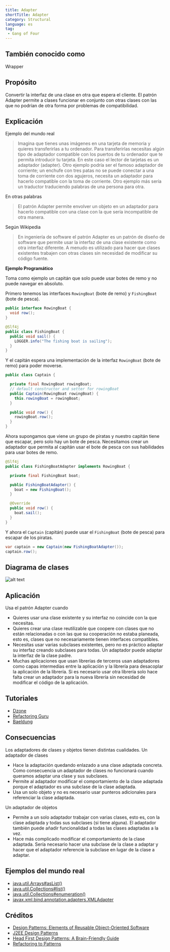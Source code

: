 ```yaml
---
title: Adapter
shortTitle: Adapter
category: Structural
language: es
tag:
 - Gang of Four
---
```


## También conocido como
Wrapper

## Propósito
Convertir la interfaz de una clase en otra que espera el cliente. El patrón Adapter permite a clases funcionar en conjunto con otras clases con las que no podrían de otra forma por problemas de compatibilidad.

## Explicación

Ejemplo del mundo real

> Imagina que tienes unas imágenes en una tarjeta de memoria y quieres transferirlas a tu ordenador. Para transferirlas necesitas algún tipo de adaptador compatible con los puertos de tu ordenador que te permita introducir tu tarjeta. En este caso el lector de tarjetas es un adaptador (adapter).
> Otro ejemplo podría ser el famoso adaptador de corriente; un enchufe con tres patas no se puede conectar a una toma de corriente con dos agujeros, necesita un adaptador para hacerlo compatible con la toma de corriente.
> Otro ejemplo más sería un traductor traduciendo palabras de una persona para otra.

En otras palabras

> El patrón Adapter permite envolver un objeto en un adaptador para hacerlo compatible con una clase con la que sería incompatible de otra manera.

Según Wikipedia

> En ingeniería de software el patrón Adapter es un patrón de diseño de software que permite usar la interfaz de una clase existente como otra interfaz diferente. A menudo es utilizado para hacer que clases existentes trabajen con otras clases sin necesidad de modificar su código fuente.

**Ejemplo Programático**

Toma como ejemplo un capitán que solo puede usar botes de remo y no puede navegar en absoluto.

Primero tenemos las interfaces `RowingBoat` (bote de remo) y `FishingBoat` (bote de pesca).

```java
public interface RowingBoat {
  void row();
}

@Slf4j
public class FishingBoat {
  public void sail() {
    LOGGER.info("The fishing boat is sailing");
  }
}
```

Y el capitán espera una implementación de la interfaz `RowingBoat` (bote de remo) para poder moverse.

```java
public class Captain {

  private final RowingBoat rowingBoat;
  // default constructor and setter for rowingBoat
  public Captain(RowingBoat rowingBoat) {
    this.rowingBoat = rowingBoat;
  }

  public void row() {
    rowingBoat.row();
  }
}
```

Ahora supongamos que viene un grupo de piratas y nuestro capitán tiene que escapar, pero solo hay un bote de pesca. Necesitamos crear un adaptador que permita al capitán usar el bote de pesca con sus habilidades para usar botes de remo.

```java
@Slf4j
public class FishingBoatAdapter implements RowingBoat {

  private final FishingBoat boat;

  public FishingBoatAdapter() {
    boat = new FishingBoat();
  }

  @Override
  public void row() {
    boat.sail();
  }
}
```

Y ahora el `Captain` (capitán) puede usar el `FishingBoat` (bote de pesca) para escapar de los piratas.

```java
var captain = new Captain(new FishingBoatAdapter());
captain.row();
```

## Diagrama de clases
![alt text](./etc/adapter.urm.png "Adapter class diagram")

## Aplicación
Usa el patrón Adapter cuando

* Quieres usar una clase existente y su interfaz no coincide con la que necesitas.
* Quieres crear una clase reutilizable que coopere con clases que no están relacionadas o con las que su cooperación no estaba planeada, esto es, clases que no necesariamente tienen interfaces compatibles.
* Necesitas usar varias subclases existentes, pero no es práctico adaptar su interfaz creando subclases para todas. Un adaptador puede adaptar la interfaz de la clase padre.
* Muchas aplicaciones que usan librerías de terceros usan adaptadores como capas intermedias entre la aplicación y la librería para desacoplar la aplicación de la librería. Si es necesario usar otra librería solo hace falta crear un adaptador para la nueva librería sin necesidad de modificar el código de la aplicación.

## Tutoriales

* [Dzone](https://dzone.com/articles/adapter-design-pattern-in-java)
* [Refactoring Guru](https://refactoring.guru/design-patterns/adapter/java/example)
* [Baeldung](https://www.baeldung.com/java-adapter-pattern)

## Consecuencias
Los adaptadores de clases y objetos tienen distintas cualidades. Un adaptador de clases

*	Hace la adaptación quedando enlazado a una clase adaptada concreta. Como consecuencia un adaptador de clases no funcionará cuando queramos adaptar una clase y sus subclases.
*	Permite al adaptador modificar el comportamiento de la clase adaptada porque el adaptador es una subclase de la clase adaptada.
*	Usa un solo objeto y no es necesario usar punteros adicionales para referenciar la clase adaptada.

Un adaptador de objetos

*	Permite a un solo adaptador trabajar con varias clases, esto es, con la clase adaptada y todas sus subclases (si tiene alguna). El adaptador también puede añadir funcionalidad a todas las clases adaptadas a la vez.
*	Hace más complicado modificar el comportamiento de la clase adaptada. Sería necesario hacer una subclase de la clase a adaptar y hacer que el adaptador referencie la subclase en lugar de la clase a adaptar.


## Ejemplos del mundo real

* [java.util.Arrays#asList()](http://docs.oracle.com/javase/8/docs/api/java/util/Arrays.html#asList%28T...%29)
* [java.util.Collections#list()](https://docs.oracle.com/javase/8/docs/api/java/util/Collections.html#list-java.util.Enumeration-)
* [java.util.Collections#enumeration()](https://docs.oracle.com/javase/8/docs/api/java/util/Collections.html#enumeration-java.util.Collection-)
* [javax.xml.bind.annotation.adapters.XMLAdapter](http://docs.oracle.com/javase/8/docs/api/javax/xml/bind/annotation/adapters/XmlAdapter.html#marshal-BoundType-)


## Créditos

* [Design Patterns: Elements of Reusable Object-Oriented Software](https://www.amazon.com/gp/product/0201633612/ref=as_li_tl?ie=UTF8&camp=1789&creative=9325&creativeASIN=0201633612&linkCode=as2&tag=javadesignpat-20&linkId=675d49790ce11db99d90bde47f1aeb59)
* [J2EE Design Patterns](https://www.amazon.com/gp/product/0596004273/ref=as_li_tl?ie=UTF8&camp=1789&creative=9325&creativeASIN=0596004273&linkCode=as2&tag=javadesignpat-20&linkId=48d37c67fb3d845b802fa9b619ad8f31)
* [Head First Design Patterns: A Brain-Friendly Guide](https://www.amazon.com/gp/product/0596007124/ref=as_li_tl?ie=UTF8&camp=1789&creative=9325&creativeASIN=0596007124&linkCode=as2&tag=javadesignpat-20&linkId=6b8b6eea86021af6c8e3cd3fc382cb5b)
* [Refactoring to Patterns](https://www.amazon.com/gp/product/0321213351/ref=as_li_tl?ie=UTF8&camp=1789&creative=9325&creativeASIN=0321213351&linkCode=as2&tag=javadesignpat-20&linkId=2a76fcb387234bc71b1c61150b3cc3a7)
